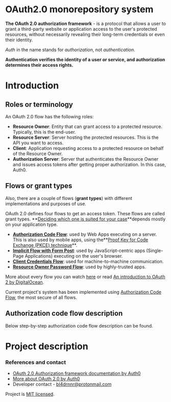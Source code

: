 # OAuth2.0 monorepository system

**The OAuth 2.0 authorization framework** - is a protocol that allows a user to grant a third-party website or application access to the user's protected resources, without necessarily revealing their long-term credentials or even their identity.

_Auth_ in the name stands for _authorization_, not _authentication_.

**Authentication verifies the identity of a user or service, and authorization determines their access rights.**


# Introduction

## Roles or terminology

An OAuth 2.0 flow has the following roles:

- **Resource Owner**: Entity that can grant access to a protected resource. Typically, this is the end-user.
- **Resource Server**: Server hosting the protected resources. This is the API you want to access.
- **Client**: Application requesting access to a protected resource on behalf of the Resource Owner.
- **Authorization Server**: Server that authenticates the Resource Owner and issues access tokens after getting proper authorization. In this case, Auth0.


## Flows or grant types

Also, there are a couple of flows (**grant types**) with different implementations and purposes of use.

OAuth 2.0 defines four flows to get an access token. These flows are called grant types.
**[Deciding which one is suited for your case](https://auth0.com/docs/get-started/authentication-and-authorization-flow/which-oauth-2-0-flow-should-i-use)**depends mostly on your application type.

- **[Authorization Code Flow](https://auth0.com/docs/get-started/authentication-and-authorization-flow/authorization-code-flow)**: used by Web Apps executing on a server. This is also used by mobile apps, using the**[Proof Key for Code Exchange (PKCE) technique](https://auth0.com/docs/get-started/authentication-and-authorization-flow/authorization-code-flow-with-proof-key-for-code-exchange-pkce)**.
- **[Implicit Flow with Form Post](https://auth0.com/docs/get-started/authentication-and-authorization-flow/implicit-flow-with-form-post)**: used by JavaScript-centric apps (Single-Page Applications) executing on the user's browser.
- **[Client Credentials Flow](https://auth0.com/docs/get-started/authentication-and-authorization-flow/client-credentials-flow)**: used for machine-to-machine communication.
- **[Resource Owner Password Flow](https://auth0.com/docs/get-started/authentication-and-authorization-flow/resource-owner-password-flow)**: used by highly-trusted apps.

More about every flow you can watch [here](https://www.youtube.com/watch?v=3pZ3Nh8tgTE)
or read [An introduction to OAuth 2 by DigitalOcean](https://www.digitalocean.com/community/tutorials/an-introduction-to-oauth-2).

Current project's system has been implemented using [Authorization Code Flow](https://auth0.com/docs/get-started/authentication-and-authorization-flow/authorization-code-flow), the most secure of all flows.


## Authorization code flow description

Below step-by-step authorization code flow description can be found.


# Project description


### References and contact

- [OAuth 2.0 Authorization framework documentation by Auth0](https://auth0.com/docs/authenticate/protocols/oauth)
- [More about OAuth 2.0 by Auth0](https://auth0.com/docs/get-started/authentication-and-authorization-flow/which-oauth-2-0-flow-should-i-use)
- Developer contact - [bl4drnnr@protonmail.com](mailto:bl4drnnr@protonmail.com)

Project is [MIT licensed](LICENSE).

